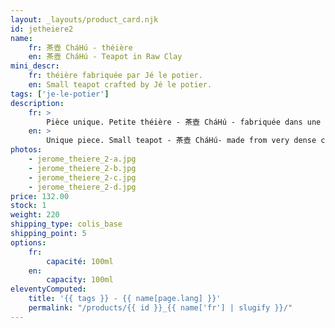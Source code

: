 ```yaml
---
layout: _layouts/product_card.njk
id: jetheiere2
name:
    fr: 茶壺 CháHú - théière
    en: 茶壺 CháHú - Teapot in Raw Clay
mini_descr:
    fr: théière fabriquée par Jé le potier.
    en: Small teapot crafted by Jé le potier.
tags: ['je-le-potier']
description: 
    fr: >
        Pièce unique. Petite théière - 茶壺 CháHú - fabriquée dans une argile très dense. Ce grès de grande qualité est réalisé en Allemagne. La porosité de cette argile est de 0,8%. La densité de l'argile permet de limiter la descente en température de l'eau pendant l'infusion. La verse est fluide et rapide.
    en: >
        Unique piece. Small teapot - 茶壺 CháHú- made from very dense clay. This high-quality stoneware is crafted in Germany. The clay's porosity is 0.8%. The density of the clay helps minimize the drop in water temperature during infusion. The pour is smooth and fast.
photos:
    - jerome_theiere_2-a.jpg
    - jerome_theiere_2-b.jpg
    - jerome_theiere_2-c.jpg
    - jerome_theiere_2-d.jpg
price: 132.00
stock: 1
weight: 220
shipping_type: colis_base
shipping_point: 5
options:
    fr:
        capacité: 100ml
    en:
        capacity: 100ml
eleventyComputed:
    title: '{{ tags }} - {{ name[page.lang] }}'
    permalink: "/products/{{ id }}_{{ name['fr'] | slugify }}/"
---
```

